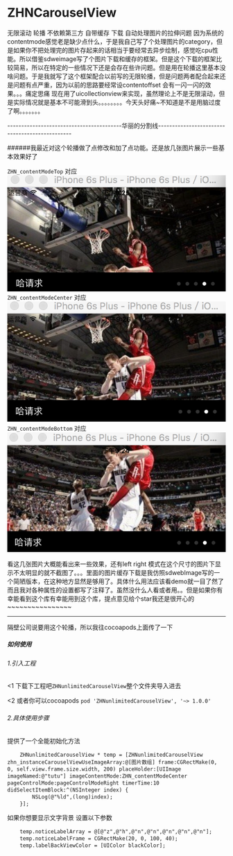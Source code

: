 # ZHNCarouselView
无限滚动 轮播 不依赖第三方 自带缓存 下载 自动处理图片的拉伸问题 因为系统的contentmode感觉老是缺少点什么，于是我自己写了个处理图片的category，但是如果你不把处理完的图片存起来的话相当于要经常去异步绘制，感觉吃cpu性能。所以借鉴sdweimage写了个图片下载和缓存的框架。但是这个下载的框架比较简易，所以在特定的一些情况下还是会存在些许问题。但是用在轮播这里基本没啥问题。于是我就写了这个框架配合以前写的无限轮播，但是问题两者配合起来还是问题有点严重，因为以前的思路要经常设contentoffset 会有一闪一闪的效果。。。痛定思痛 现在用了uicollectionview来实现，虽然理论上不是无限滚动，但是实际情况就是基本不可能滑到头。。。。。。。。今天头好痛~不知道是不是用脑过度了啊。。。。。。。

-----------------------------------------华丽的分割线-----------------------------------------------

######我最近对这个轮播做了点修改和加了点功能。还是放几张图片展示一些基本效果好了

`ZHN_contentModeTop` 对应
![top](https://raw.githubusercontent.com/zhnnnnn/ZHNCarouselView/master/top.png)
`ZHN_contentModeCenter` 对应
![center](https://raw.githubusercontent.com/zhnnnnn/ZHNCarouselView/master/center.png)
`ZHN_contentModeBottom` 对应
![bottom](https://raw.githubusercontent.com/zhnnnnn/ZHNCarouselView/master/bottom.png)


看这几张图片大概能看出来一些效果，还有left right 模式在这个尺寸的图片下显示不太明显的就不截图了。。。里面的图片缓存下载是我仿照sdwebImage写的一个简陋版本，在这种地方显然是够用了。具体什么用法应该看demo就一目了然了而且我对各种属性的设置都写了注释了。虽然没什么人看或者用。。但是如果你有幸能看到这个库有幸能用到这个库，提点意见给个star我还是很开心的~~~~~~~~~~~~~~~~


---
隔壁公司说要用这个轮播，所以我往cocoapods上面传了一下
##### 如何使用
###### 1.引入工程
<1 下载下工程吧`ZHNunlimitedCarouselView`整个文件夹导入进去

<2 或者你可以cocoapods     `pod 'ZHNunlimitedCarouselView', '~> 1.0.0'`
###### 2.具体使用步骤
提供了一个全能初始化方法 
```
    ZHNunlimitedCarouselView * temp = [ZHNunlimitedCarouselView zhn_instanceCarouselViewUseImageArray:@[图片数组] frame:CGRectMake(0, 0, self.view.frame.size.width, 200) placeHolder:[UIImage imageNamed:@"tutu"] imageContentMode:ZHN_contentModeCenter pageControlMode:pageControlModeRight timerTime:10 didSelectItemBlock:^(NSInteger index) {
        NSLog(@"%ld",(long)index);
    }];
```
如果你想要显示文字背景 设置以下参数
```
    temp.noticeLabelArray = @[@"z",@"h",@"n",@"n",@"n",@"n",@"n"];
    temp.noticeLabelFrame = CGRectMake(20, 0, 100, 40);
    temp.labelBackViewColor = [UIColor blackColor];
```

